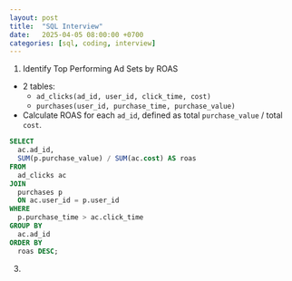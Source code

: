 ```yaml
---
layout: post
title:  "SQL Interview"
date:   2025-04-05 08:00:00 +0700
categories: [sql, coding, interview]
---
```


1. Identify Top Performing Ad Sets by ROAS
  - 2 tables:
    - `ad_clicks(ad_id, user_id, click_time, cost)`
    - `purchases(user_id, purchase_time, purchase_value)`
  - Calculate ROAS for each `ad_id`, defined as total `purchase_value` / total `cost`.


~~~sql
SELECT 
  ac.ad_id,
  SUM(p.purchase_value) / SUM(ac.cost) AS roas
FROM 
  ad_clicks ac
JOIN 
  purchases p
  ON ac.user_id = p.user_id
WHERE 
  p.purchase_time > ac.click_time
GROUP BY 
  ac.ad_id
ORDER BY 
  roas DESC;

~~~
3. 

